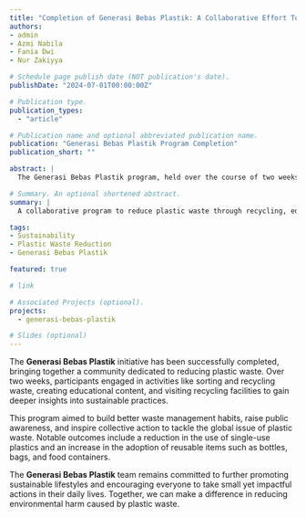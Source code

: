 ```yaml
---
title: "Completion of Generasi Bebas Plastik: A Collaborative Effort Towards Reducing Plastic Waste"
authors:
- admin
- Azmi Nabila
- Fania Dwi
- Nur Zakiyya

# Schedule page publish date (NOT publication's date).
publishDate: "2024-07-01T00:00:00Z"

# Publication type.
publication_types: 
  - "article"

# Publication name and optional abbreviated publication name.
publication: "Generasi Bebas Plastik Program Completion"
publication_short: ""

abstract: |
  The Generasi Bebas Plastik program, held over the course of two weeks, successfully demonstrated impactful efforts in reducing plastic waste. Through collaboration, education, and actionable steps such as recycling, refusing single-use plastics, and promoting sustainable practices, the program fostered real change. The initiative focused on building long-lasting habits and raising awareness of environmental responsibility, significantly contributing to the reduction of plastic waste in daily life.

# Summary. An optional shortened abstract.
summary: |
  A collaborative program to reduce plastic waste through recycling, education, and sustainable practices, achieving real impact and long-term awareness.

tags:
- Sustainability
- Plastic Waste Reduction
- Generasi Bebas Plastik

featured: true

# link

# Associated Projects (optional).
projects: 
  - generasi-bebas-plastik

# Slides (optional)
---
```


The **Generasi Bebas Plastik** initiative has been successfully completed, bringing together a community dedicated to reducing plastic waste. Over two weeks, participants engaged in activities like sorting and recycling waste, creating educational content, and visiting recycling facilities to gain deeper insights into sustainable practices.  

This program aimed to build better waste management habits, raise public awareness, and inspire collective action to tackle the global issue of plastic waste. Notable outcomes include a reduction in the use of single-use plastics and an increase in the adoption of reusable items such as bottles, bags, and food containers.

The **Generasi Bebas Plastik** team remains committed to further promoting sustainable lifestyles and encouraging everyone to take small yet impactful actions in their daily lives. Together, we can make a difference in reducing environmental harm caused by plastic waste.  